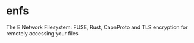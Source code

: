 # enfs
The E Network Filesystem: FUSE, Rust, CapnProto and TLS encryption for remotely accessing your files
